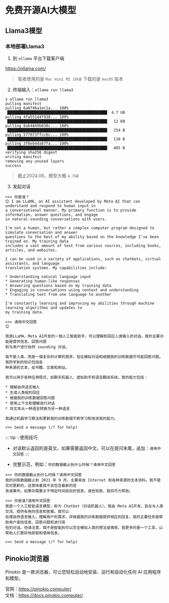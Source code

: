 # 免费开源AI大模型

## Llama3模型

### 本地部署Llama3

1. 到 `ollama` 平台下载客户端

<https://ollama.com/>

> 笔者使用的是 `Mac mini M2 16GB` 下载的是 `macOS` 版本

2. 终端输入：`ollama run llama3`

```shell
❯ ollama run llama3
pulling manifest
pulling 6a0746a1ec1a... 100% ▕████████████████████████████████████████████▏ 4.7 GB
pulling 4fa551d4f938... 100% ▕████████████████████████████████████████████▏  12 KB
pulling 8ab4849b038c... 100% ▕████████████████████████████████████████████▏  254 B
pulling 577073ffcc6c... 100% ▕████████████████████████████████████████████▏  110 B
pulling 3f8eb4da87fa... 100% ▕████████████████████████████████████████████▏  485 B
verifying sha256 digest
writing manifest
removing any unused layers
success
```

> 截止2024.06，模型大概 `4.7GB`

3. 发起对话

```shell
>>> 你是谁？
😊 I am LLaMA, an AI assistant developed by Meta AI that can understand and respond to human input in
a conversational manner. My primary function is to provide information, answer questions, and engage
in natural-sounding conversations with users.

I'm not a human, but rather a complex computer program designed to simulate conversation and answer
questions to the best of my ability based on the knowledge I've been trained on. My training data
includes a vast amount of text from various sources, including books, articles, and websites.

I can be used in a variety of applications, such as chatbots, virtual assistants, and language
translation systems. My capabilities include:

* Understanding natural language input
* Generating human-like responses
* Answering questions based on my training data
* Engaging in conversations using context and understanding
* Translating text from one language to another

I'm constantly learning and improving my abilities through machine learning algorithms and updates to
my training data.

>>> 请用中文回答
😊

我是LLaMA，Meta AI开发的一個人工智能助手，可以理解和回应人类输入的对话。我的主要功能是提供信息、回答问题
和与用户进行自然 sounding 对话。

我不是人类，而是一個复杂的计算机程序，旨在模拟对话和根据我的训练数据尽可能回答问题。我所学到的知识包括各
种来源的文本，如书籍、文章和网站。

我可以用于各种应用程式，如聊天机器人、虚拟助手和语言翻译系统。我的能力包括：

* 理解自然语言输入
* 生成人类般的回应
* 根据我的训练数据回答问题
* 使用上下文和理解进行对话
* 将文本从一种语言转换为另一种语言

我通过机器学习算法和更新我的训练数据不断学习和改进我的能力。

>>> Send a message (/? for help)
```

::: tip 💡使用技巧
- 对话默认返回的是英文，如果需要返回中文。可以在提问末尾，追加：`请用中文回答`
:::

- 完整示范，例如：`你的数据截止到什么时候？请用中文回答`

```shell
>>> 你的数据截止到什么时候？请用中文回答
我的训练数据截止到 2021 年 9 月，主要来自 Internet 和各种来源的文本资料。我不是实时更新的，这意味着我不会包含最新的信
息或事件。如果你需要关于特定时间段后的信息，请告知我，我将尽力帮助。

>>> 你是谁?请用中文回答
我是一个人工智能语言模型，称为 Chatbot（对话机器人）。我由 Meta AI开发，旨在与人类交流、提供有用的信息和答案。我可以
处理自然语言输入，理解用户的需求，并根据我的训练数据提供相应的回复。我的主要任务是帮助用户查找信息、回答问题和进行简
短的对话。但请注意，我不是智能到可以完全模拟人类的想法或情感，我更多的是一个工具，以帮助人们更好地获取和使用信息。

>>> Send a message (/? for help)
```

## Pinokio浏览器

Pinokio 是一款浏览器，可让您轻松自动地安装、运行和自动化任何 AI 应用程序和模型。

官网：<https://pinokio.computer/>  
文档：<https://docs.pinokio.computer/>
